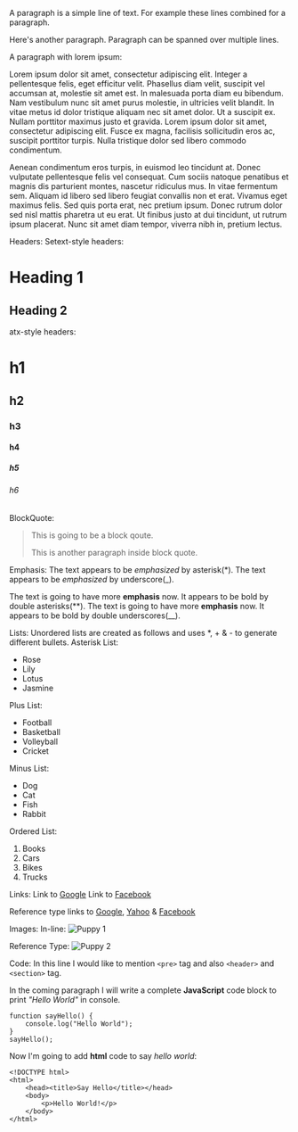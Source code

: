 A paragraph is a simple line of text. For example these lines combined for a paragraph.

Here's another paragraph. Paragraph can be spanned over multiple lines.

A paragraph with lorem ipsum: 

Lorem ipsum dolor sit amet, consectetur adipiscing elit. Integer a pellentesque felis, eget efficitur velit. Phasellus diam velit, suscipit vel accumsan at, molestie sit amet est. In malesuada porta diam eu bibendum. Nam vestibulum nunc sit amet purus molestie, in ultricies velit blandit. In vitae metus id dolor tristique aliquam nec sit amet dolor. Ut a suscipit ex. Nullam porttitor maximus justo et gravida. Lorem ipsum dolor sit amet, consectetur adipiscing elit. Fusce ex magna, facilisis sollicitudin eros ac, suscipit porttitor turpis. Nulla tristique dolor sed libero commodo condimentum.

Aenean condimentum eros turpis, in euismod leo tincidunt at. Donec vulputate pellentesque felis vel consequat. Cum sociis natoque penatibus et magnis dis parturient montes, nascetur ridiculus mus. In vitae fermentum sem. Aliquam id libero sed libero feugiat convallis non et erat. Vivamus eget maximus felis. Sed quis porta erat, nec pretium ipsum. Donec rutrum dolor sed nisl mattis pharetra ut eu erat. Ut finibus justo at dui tincidunt, ut rutrum ipsum placerat. Nunc sit amet diam tempor, viverra nibh in, pretium lectus.

Headers:
Setext-style headers:

Heading 1
========

Heading 2
------------

atx-style headers:

# h1
## h2
### h3
#### h4
##### h5
###### h6

BlockQuote:
> This is going to be a block qoute.
>
> This is another paragraph inside block quote.
> 

Emphasis:
The text appears to be *emphasized* by asterisk(*).
The text appears to be _emphasized_ by underscore(_).

The text is going to have more **emphasis** now. It appears to be bold by double asterisks(**).
The text is going to have more __emphasis__ now. It appears to be bold by double underscores(__).

Lists:
Unordered lists are created as follows and uses *, + & - to generate different bullets.
Asterisk List:
*  Rose
*  Lily
*  Lotus
*  Jasmine

Plus List:
+  Football
+  Basketball
+  Volleyball
+  Cricket

Minus List:
-  Dog
-  Cat
-  Fish
-  Rabbit

Ordered List:
1. Books
2. Cars
3. Bikes
4. Trucks

Links:
Link to [Google](http://google.com)
Link to [Facebook](http://facebook.com "this is a title")

Reference type links to [Google][1], [Yahoo][2] & [Facebook][3]

[1]: http://google.com/ "Google"
[2]: http://yahoo.com/ "Yahoo"
[3]: http://facebook.com/ "Facebook"

Images:
In-line:
![Puppy 1](http://media.mydogspace.com.s3.amazonaws.com/wp-content/uploads/2013/08/puppy-500x350.jpg "Cute Puppy")

Reference Type:
![Puppy 2][pup]

[pup]: https://s-media-cache-ak0.pinimg.com/236x/fb/46/ac/fb46acb038b9b9b64725d232afcbc71f.jpg "Puppy 2"

Code:
In this line I would like to mention `<pre>` tag and also `<header>` and `<section>` tag.

In the coming paragraph I will write a complete **JavaScript** code block to print _"Hello World"_ in console.

	function sayHello() {
		console.log("Hello World");
	}
	sayHello();

Now I'm going to add **html** code to say _hello world_:

	<!DOCTYPE html>
	<html>
		<head><title>Say Hello</title></head>
		<body>
			<p>Hello World!</p>
		</body>
	</html>